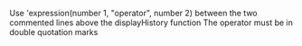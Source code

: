 Use 'expression(number 1, "operator", number 2) between the two commented lines above the displayHistory function
The operator must be in double quotation marks
